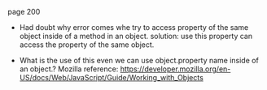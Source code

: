 page 200
- Had doubt why error comes whe try to access property of the same object inside of a method in an object.
 solution: use this property can access the property of the same object.

- What is the use of this even we can use object.property name inside of an object.?
 Mozilla reference: https://developer.mozilla.org/en-US/docs/Web/JavaScript/Guide/Working_with_Objects